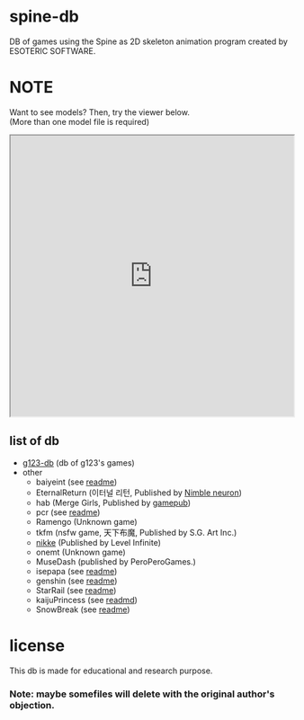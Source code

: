 # spine-db
DB of games using the Spine as 2D skeleton animation program created by ESOTERIC SOFTWARE.
# NOTE
Want to see models? Then, try the viewer below.  
(More than one model file is required)  

<div>
<iframe
    src="https://jomin398.github.io/webSpineViewer/"
    width="100%"
    height="500"
    allowfullscreen
    sandbox>
    <p>
      <a href="https://jomin398.github.io/webSpineViewer/"> iframes을 지원하지 않는 브라우저용 링크 </a>
    </p>
</iframe>
</div>

## list of db
- [g123-db](https://github.com/jomin398/g123-db) (db of g123's games)
- other
    - baiyeint (see [readme](./other/baiyeint/readme.md))
    - EternalReturn (이터널 리턴, Published by [Nimble neuron](https://nimbleneuron.com/ko/))
    - hab (Merge Girls, Published by [gamepub](http://gamepub.co.kr/))
    - pcr (see [readme](./other/pcr/readme.md))
    - Ramengo (Unknown game)
    - tkfm (nsfw game, 天下布魔, Published by S.G. Art Inc.)
    - [nikke](https://github.com/Nikke-db/Nikke-db.github.io) (Published by Level Infinite)
    - onemt (Unknown game)
    - MuseDash (published by PeroPeroGames.)
    - isepapa (see [readme](./other/isepapa/readme.md))
    - genshin (see [readme](./other/genshin/readme.md))
    - StarRail (see [readme](./other/StarRail/readme.md))
    - kaijuPrincess (see [readmd](./other/kaijuPrincess/readme.md))
    - SnowBreak (see [readme](./other/snowbreak/readme.md))

# license
This db is made for educational and research purpose.
### Note: maybe somefiles will delete with the original author's objection.